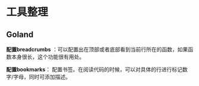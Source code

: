 # 工具整理

## Goland



**配置breadcrumbs**  ：可以配置出在顶部或者底部看到当前行所在的函数，如果函数本身很长，这个功能很有用处。

**配置bookmarks**： 配置书签。在阅读代码的时候，可以对具体的行进行标记数字/字母，同时可添加描述。